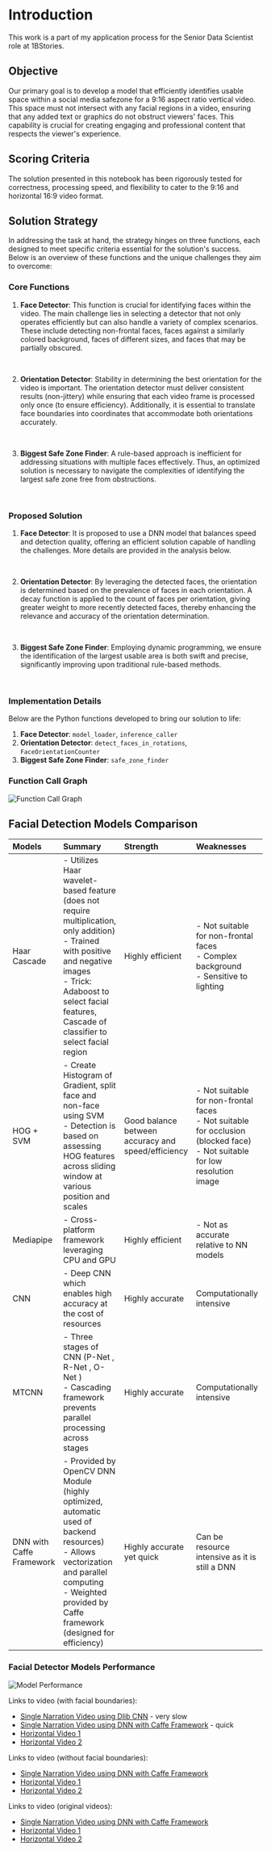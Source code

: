 # Introduction

This work is a part of my application process for the Senior Data Scientist role at 1BStories.

## Objective

Our primary goal is to develop a model that efficiently identifies usable space within a social media safezone for a 9:16 aspect ratio vertical video. This space must not intersect with any facial regions in a video, ensuring that any added text or graphics do not obstruct viewers' faces. This capability is crucial for creating engaging and professional content that respects the viewer's experience.

## Scoring Criteria

The solution presented in this notebook has been rigorously tested for correctness, processing speed, and flexibility to cater to the 9:16 and horizontal 16:9 video format.

## Solution Strategy

In addressing the task at hand, the strategy hinges on three functions, each designed to meet specific criteria essential for the solution's success. Below is an overview of these functions and the unique challenges they aim to overcome:

### Core Functions

1. **Face Detector**: This function is crucial for identifying faces within the video. The main challenge lies in selecting a detector that not only operates efficiently but can also handle a variety of complex scenarios. These include detecting non-frontal faces, faces against a similarly colored background, faces of different sizes, and faces that may be partially obscured.
<br>

2. **Orientation Detector**: Stability in determining the best orientation for the video is important. The orientation detector must deliver consistent results (non-jittery) while ensuring that each video frame is processed only once (to ensure efficiency). Additionally, it is essential to translate face boundaries into coordinates that accommodate both orientations accurately.
<br>

3. **Biggest Safe Zone Finder**: A rule-based approach is inefficient for addressing situations with multiple faces effectively. Thus, an optimized solution is necessary to navigate the complexities of identifying the largest safe zone free from obstructions.
<br>

### Proposed Solution

1. **Face Detector**: It is proposed to use a DNN model that balances speed and detection quality, offering an efficient solution capable of handling the challenges. More details are provided in the analysis below.
<br>

2. **Orientation Detector**: By leveraging the detected faces, the orientation is determined based on the prevalence of faces in each orientation. A decay function is applied to the count of faces per orientation, giving greater weight to more recently detected faces, thereby enhancing the relevance and accuracy of the orientation determination.
<br>

3. **Biggest Safe Zone Finder**: Employing dynamic programming, we ensure the identification of the largest usable area is both swift and precise, significantly improving upon traditional rule-based methods.
<br>

### Implementation Details

Below are the Python functions developed to bring our solution to life:

1. **Face Detector**: `model_loader`, `inference_caller`
2. **Orientation Detector**: `detect_faces_in_rotations`, `FaceOrientationCounter`
3. **Biggest Safe Zone Finder**: `safe_zone_finder`

### Function Call Graph
![Function Call Graph](../1BStories/markdown_assets/call_graph.png)

## Facial Detection Models Comparison
| Models       | Summary                                                                                                      | Strength                  | Weaknesses                                        | Source |
|:-------------|:-------------------------------------------------------------------------------------------------------------|:--------------------------|:--------------------------------------------------|:-------|
| Haar Cascade | - Utilizes Haar wavelet-based feature (does not require multiplication, only addition)<br>- Trained with positive and negative images<br>- Trick: Adaboost to select facial features, Cascade of classifier to select facial region | Highly efficient          | - Not suitable for non-frontal faces<br>- Complex background<br>- Sensitive to lighting | [Link](https://docs.opencv.org/3.4/db/d28/tutorial_cascade_classifier.html) |
| HOG + SVM    | - Create Histogram of Gradient, split face and non-face using SVM<br>- Detection is based on assessing HOG features across sliding window at various position and scales | Good balance between accuracy and speed/efficiency | - Not suitable for non-frontal faces<br>- Not suitable for occlusion (blocked face)<br>- Not suitable for low resolution image | [Link](https://github.com/mbrotos/Face-Detection-SVM-HOG) |
| Mediapipe    | - Cross-platform framework leveraging CPU and GPU                                                            | Highly efficient          | - Not as accurate relative to NN models                  | [Link](https://developers.google.com/mediapipe/) |
| CNN          | - Deep CNN which enables high accuracy at the cost of resources                                              | Highly accurate           | Computationally intensive                         |  |
| MTCNN        | - Three stages of CNN (P-Net <propose>, R-Net <refine>, O-Net <output>)<br>- Cascading framework prevents parallel processing across stages | Highly accurate           | Computationally intensive                         | [Link](https://github.com/ipazc/mtcnn?tab=readme-ov-file#zhang2016) |
| DNN with Caffe Framework        | - Provided by OpenCV DNN Module (highly optimized, automatic used of backend resources)<br>- Allows vectorization and parallel computing<br>- Weighted provided by Caffe framework (designed for efficiency) | Highly accurate yet quick | Can be resource intensive as it is still a DNN    | [Link](https://caffe.berkeleyvision.org/) |

### Facial Detector Models Performance
![Model Performance](../1BStories/markdown_assets/models_performance.png)

Links to video (with facial boundaries):
- [Single Narration Video using Dlib CNN](https://drive.google.com/file/d/1bnyWP-D5bfEgsiLaR8wo7nFFElpYyiO8/view?usp=sharing) - very slow
- [Single Narration Video using DNN with Caffe Framework](https://drive.google.com/file/d/1VCdK9ZDho680DSBTUawthWMN5ykrpJ9i/view?usp=sharing) - quick
- [Horizontal Video 1](https://drive.google.com/file/d/1qDaF3rSW7vFVYUdmidumnOCC8UDileea/view?usp=sharing)
- [Horizontal Video 2](https://drive.google.com/file/d/1sLsFpVaW7KG16qj4a9s5zwtwbYcwYHt5/view?usp=sharing)

Links to video (without facial boundaries):
- [Single Narration Video using DNN with Caffe Framework](https://drive.google.com/file/d/1no5twOpIAWgzEkQ_b1Srv1-DDz6weJ8V/view?usp=sharing)
- [Horizontal Video 1](https://drive.google.com/file/d/1p7bv7j1oj8cJTfE5spYBDUoNPysZmHSe/view?usp=sharing)
- [Horizontal Video 2](https://drive.google.com/file/d/1BG9dk8Dx7ej6Qpb5m9T4--uCvu3fhBRY/view?usp=sharing)

Links to video (original videos):
- [Single Narration Video using DNN with Caffe Framework](https://drive.google.com/file/d/1xr295GsVl4ScIMZvHgfn1PnCf9XpfPnj/view?usp=sharing)
- [Horizontal Video 1](https://drive.google.com/file/d/1Z1aic1b1Degghs7D1lFz2BPtn1OvP0rS/view?usp=sharing)
- [Horizontal Video 2](https://drive.google.com/file/d/1LhLHuvWEa2yV03RcyEzb4__WZnzQkvdY/view?usp=sharing)


